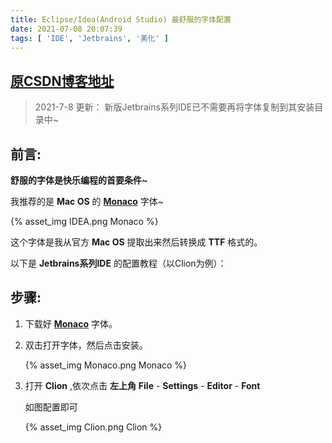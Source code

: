 ```yaml
---
title: Eclipse/Idea(Android Studio) 最舒服的字体配置
date: 2021-07-08 20:07:39
tags: [ 'IDE', 'Jetbrains', '美化' ]
---
```

## [原CSDN博客地址](https://blog.csdn.net/weixin_43267515/article/details/83043555?spm=1001.2014.3001.5501)

> 2021-7-8 更新： 新版Jetbrains系列IDE已不需要再将字体复制到其安装目录中~

## 前言:

**舒服的字体是快乐编程的首要条件~**

我推荐的是 **Mac OS** 的 [**Monaco**](Monaco.ttf) 字体~

{% asset_img IDEA.png Monaco %}

这个字体是我从官方 **Mac OS** 提取出来然后转换成 **TTF** 格式的。

以下是 **Jetbrains系列IDE** 的配置教程（以Clion为例）：

## 步骤:
1. 下载好 [**Monaco**](Monaco.ttf) 字体。

2. 双击打开字体，然后点击安装。
   
   {% asset_img Monaco.png Monaco %}

3. 打开 **Clion** ,依次点击 **左上角** **File** -  **Settings** - **Editor** - **Font**
   
   如图配置即可
   
   {% asset_img Clion.png Clion %}